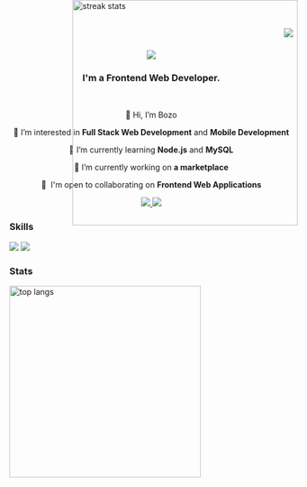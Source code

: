 <img align="right" src="https://visitor-badge.laobi.icu/badge?page_id=Bozos2.Bozos2" />

<h1 align="center">
    <img src="https://readme-typing-svg.herokuapp.com/?font=Righteous&size=35&center=true&vCenter=true&width=500&height=70&duration=4000&lines=Hi+There!+👋;" />
</h1>

<h3 align="center">I'm a Frontend Web Developer.</h3>

<br/>

<div align="center">

👋 Hi, I’m Bozo

👀 I’m interested in **Full Stack Web Development** and **Mobile Development**

🌱 I’m currently learning **Node.js** and **MySQL**

🔭 I’m currently working on **a marketplace**

🤝  I'm open to collaborating on **Frontend Web Applications**

  </div>

  <div align="center"> 
  <a href="mailto:bozesoldo8@gmail.com">
    <img src="https://img.shields.io/badge/Gmail-cbd5e1?style=for-the-badge&logo=gmail&logoColor=red" />
  </a>
  <a href="https://www.linkedin.com/in/bo%C5%BEo-s-254781251/" target="_blank">
    <img src="https://img.shields.io/badge/LinkedIn-0077B5?style=for-the-badge&logo=linkedin&logoColor=white" target="_blank" />
  </a>
</div>

### Skills

<p align="left">
 <img src="https://skillicons.dev/icons?i=html,css,javascript,typescript,react,nextjs,tailwind,mongodb,redux" />
 <img src="https://skillicons.dev/icons?i=nodejs,express,c,firebase,netlify,prisma,git,postman,vscode" /><br>
</p>

### Stats


    
  <img width="340" align="center" src="https://github-readme-stats.vercel.app/api/top-langs/?username=Bozos2&langs_count=2&layout=compact&theme=dark&border_radius=10&size_weight=0.5&count_weight=0.5&exclude_repo=github-readme-stats" alt="top langs" />
<img width="400" src="https://github-readme-streak-stats-zeta-gilt.vercel.app?user=Bozos2&theme=dark&border_radius=10&card_width=400" alt="streak stats" style="position: absolute; left: 340px; top: 0;" />
  

